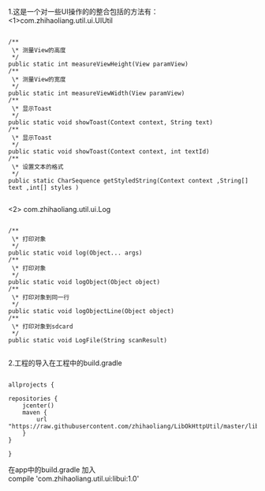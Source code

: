 1.这是一个对一些UI操作的的整合包括的方法有：<br>
<1>com.zhihaoliang.util.ui.UIUtil
<pre><code>
/**
 \* 测量View的高度
 */
public static int measureViewHeight(View paramView)
/**
 \* 测量View的宽度
 */
public static int measureViewWidth(View paramView)
/**
 \* 显示Toast
 */
public static void showToast(Context context, String text)
/**
 \* 显示Toast
 */
public static void showToast(Context context, int textId) 
/**
 \* 设置文本的格式
 */
public static CharSequence getStyledString(Context context ,String[] text ,int[] styles ) 

</pre></code>
<2>  com.zhihaoliang.util.ui.Log
<pre><code>
/**
 \* 打印对象
 */
public static void log(Object... args)
/**
 \* 打印对象
 */
public static void logObject(Object object) 
/**
 \* 打印对象到同一行
 */
public static void logObjectLine(Object object)
/**
 \* 打印对象到sdcard
 */
public static void LogFile(String scanResult)

</pre></code>

2.工程的导入在工程中的build.gradle
<pre><code>
allprojects {

repositories {
    jcenter()
    maven {
        url "https://raw.githubusercontent.com/zhihaoliang/LibOkHttpUtil/master/libokhttp/repository"
    }
}

}
</pre></code>
在app中的build.gradle 加入<br>
 compile 'com.zhihaoliang.util.ui:libui:1.0'